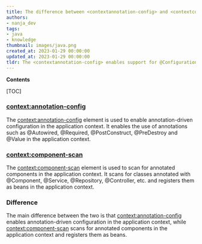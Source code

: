 ```yaml
---
title: The difference between <contextannotation-config> and <contextcomponent-scan> is that the former enables annotation-based configuration while the latter enables component scanning for autodetecting classes and registering bean definitions
authors:
- nanja_dev
tags:
- java
- knowledge
thumbnail: images/java.png
created_at: 2023-01-29 00:00:00
updated_at: 2023-01-29 00:00:00
tldr: The <contextannotation-config> enables support for @Configuration, @Component, @Autowired and other annotations, while the <contextcomponent-scan> scans for classes annotated with @Component, @Repository, @Service, and @Controller and registers them as beans in the application context.
---
```


**Contents**

[TOC]

### <context:annotation-config>
The <context:annotation-config> element is used to enable annotation-driven configuration in the application context. It enables the use of annotations such as @Autowired, @Required, @PostConstruct, @PreDestroy and @Value in the application context.

### <context:component-scan>
The <context:component-scan> element is used to scan for annotated components in the application context. It scans for classes annotated with @Component, @Service, @Repository, @Controller, etc. and registers them as beans in the application context.

### Difference
The main difference between the two is that <context:annotation-config> enables annotation-driven configuration in the application context, while <context:component-scan> scans for annotated components in the application context and registers them as beans.
